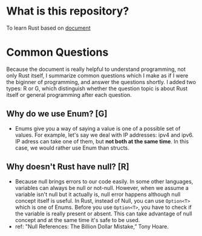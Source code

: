 # What is this repository?
To learn Rust based on [document](https://doc.rust-lang.org/book/title-page.html)

# Common Questions
Because the document is really helpful to understand programming, not only Rust itself, I summarize common questions which I make as if I were the biginner of programming, and answer the questions shortly. I added two types: R or G, which distinguish whether the question topic is about Rust itself or general programming after each question.

## Why do we use Enum? [G]
- Enums give you a way of saying a value is one of a possible set of values. For example, let's say we deal with IP addresses: ipv4 and ipv6. IP adress can take one of them, but **not both at the same time**. In this case, we would rather use Enum than structs.

## Why doesn't Rust have null? [R]
- Because null brings errors to our code easily. In some other languages, variables can always be null or not-null. However, when we assume a variable isn't null but it actually is, null error happens although null concept itself is useful. In Rust, instead of Null, you can use `Option<T>` which is one of Enums. Before you use `Option<T>`, you have to check if the variable is really present or absent. This can take advantage of null concept and at the same time it's safe to be used.
- ref: "Null References: The Billion Dollar Mistake,” Tony Hoare.